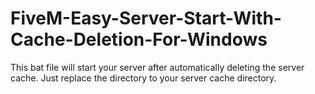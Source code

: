 # FiveM-Easy-Server-Start-With-Cache-Deletion-For-Windows
This bat file will start your server after automatically deleting the server cache. Just replace the directory to your server cache directory.
